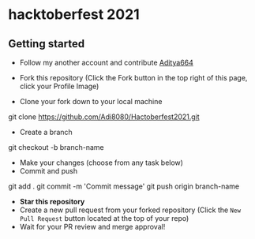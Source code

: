 ## 
# hacktoberfest 2021 

## Getting started
- Follow my another account and contribute    [Aditya664](https://github.com/Aditya664)

-   Fork this repository (Click the Fork button in the top right of this page, click your Profile Image)
-   Clone your fork down to your local machine

git clone https://github.com/Adi8080/Hactoberfest2021.git

-   Create a branch

git checkout -b branch-name

-   Make your changes (choose from any task below)
-   Commit and push

git add .
git commit -m 'Commit message'
git push origin branch-name

-   **Star this repository**
-   Create a new pull request from your forked repository (Click the  `New Pull Request`  button located at the top of your repo)
-   Wait for your PR review and merge approval!


